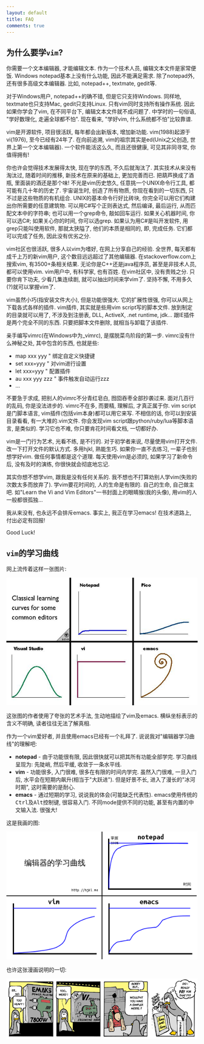 ```yaml
---
layout: default
title: FAQ
comments: true
---
```


## 为什么要学`vim`?
你需要一个文本编辑器, 才能编辑文本. 
作为一个技术人员, 编辑文本文件是家常便饭.
Windows notepad基本上没有什么功能, 因此不能满足需求.
除了notepad外, 还有很多高级文本编辑器.
比如, notepad++, textmate, gedit等.

对于Windows用户, notepad++的确不错, 但是它只支持Windows.
同样地, textmate也只支持Mac, gedit只支持Linux.
只有vim同时支持所有操作系统. 因此如果你学会了vim,
在不同平台下, 编辑文本文件就不成问题了.
中学时的一句俗语, "学好数理化, 走遍全球都不怕".
现在看来, "学好vim, 什么系统都不怕"比较靠谱.

vim是开源软件, 项目很活跃, 每年都会出新版本, 增加新功能.
vim(1988)起源于vi(1976), 至今已经有24年了.
在向前追溯, vim的祖宗其实是ed(Unix之父创造, 世界上第一个文本编辑器).
一个软件能活这么久, 而且还很健康, 可见其非同寻常, 你值得拥有!

你也许会觉得技术发展得太快, 现在学的东西, 不久后就淘汰了.
其实技术从来没有淘汰过, 随着时间的推移, 新技术在原来的基础上, 更加完善而已.
把葫芦换成了酒瓶, 里面装的酒还是那个味!
不光是vim历史悠久, 任意挑一个UNIX命令行工具, 都可能有几十年的历史了.
宇宙诞生时, 创造了所有物质, 你现在看到的一切东西, 只不过是这些物质的有机组合.
UNIX的基本命令行好比砖块, 你完全可以用它们构建出你所需要的任意建筑物.
可以用C#写个正则表达式, 然后编译, 最后运行, 从而匹配文本中的字符串;
也可以用一个grep命令, 敲如回车运行.
如果关心机器时间, 你可以选C#; 如果关心你的时间, 你可以选grep.
如果认为用C#是叫开发软件, 用grep只能叫使用软件, 那就太狭隘了,
他们的本质是相同的, 即, 完成任务. 它们都可以完成了任务, 因此没有优劣之分.

vim社区也很活跃, 很多人以vim为嗜好, 在网上分享自己的经验.
全世界, 每天都有成千上万的新vim用户, 这个数目远远超过了其他编辑器.
在stackoverflow.com上搜索vim, 有3500+条相关结果.
无论你是C++还是java程序员, 甚至是非技术人员, 都可以使用vim.
vim用户中, 有科学家, 也有百姓. 在vim社区中, 没有贵贱之分.
只要你肯下功夫, 少看几集连续剧, 就可以抽出时间来学vim了.
坚持不懈, 不用多久(?)就可以掌握vim了.

vim虽然小巧(指安装文件大小), 但是功能很强大.
它的扩展性很强, 你可以从网上下载各式各样的插件.
vim插件, 其实就是些用vim script写的脚本文件.
放到制定的目录就可以用了, 不涉及到注册表, DLL, ActiveX, .net runtime, jdk...
跟IE插件是两个完全不同的东西. 只要把脚本文件删除, 就相当与卸载了该插件.

亲手编写vimrc(在Windows中为_vimrc), 是摆脱菜鸟阶段的第一步.
vimrc没有什么神秘之处, 其中包含的东西, 也就是些:

- map xxx yyy  " 绑定自定义快捷键
- set xxx=yyy  " 对vim进行设置
- let xxx=yyy  " 配置插件
- au  xxx yyy zzz " 事件触发自动运行zzz
- ...

不要急于求成, 把别人的vimrc不分青红皂白, 囫囵吞枣全部抄袭过来.
面对几百行的乱码, 你是没法进步的. vimrc不在多, 而要精, 理解后, 才真正属于你.
vim script是门脚本语言, vim插件(包括vim本身)都可以用它来写.
不相信的话, 你可以到安装目录看看, 有一大堆的.vim文件.
你会发现vim script跟python/ruby/lua等脚本语言, 是类似的.
学习它也不难, 你只要肯花时间看文档, 一切都好办.

vim是一门行为艺术, 光看不练, 是不行的.
对于初学者来说, 尽量使用vim打开文件. 改一下打开文件的默认方式.
多用hjkl, 熟能生巧. 如果你一直不去练习, 一辈子也别想学好vim.
做任何事情都是这个道理.
每天使用vim是必须的, 如果学习了新命令后, 没有及时的演练, 你很快就会彻底地忘记.

其实你想不想学vim, 跟我是没有任何关系的. 我不想也不打算劝别人学vim(失败的次数太多而放弃了).
学vim要花时间的, 人的生命是有限的. 自己的生命, 自己做主吧.
如"Learn the Vi and Vim Editors"一书封面上的眼睛猴(我的头像), 用vim的人一般都很孤独...

我从来没有, 也永远不会排斥emacs. 事实上, 我正在学习emacs!
在技术道路上, 付出必定有回报!

Good Luck!

## `vim`的学习曲线
网上流传着这样一张图片:

![curves1](/img/curves1.jpg)

这张图的作者使用了夸张的艺术手法, 生动地描绘了vim及emacs.
横纵坐标表示的含义不明确, 读者往往无法了解真相.


作为一个vim爱好者, 并且使用emacs已经有一个礼拜了.
说说我对"编辑器学习曲线"的理解吧:

- **notepad** - 由于功能很有限, 因此很快就可以把其所有功能全部学完.
  学习曲线呈现为: 先陡峭, 然后平缓, 收敛于一条水平线.
- **vim** - 功能很多, 入门很难, 很多在有限的时间内学完.
  虽然入门很难, 一旦入门后, 水平会在短期内飙升(相当于"大跃进").
  但是好景不长, 进入了漫长的"冰河时期", 这时需要的是耐心.
- **emacs** - 通过短期的学习, 说说我的体会(可能缺乏代表性).
  emacs使用传统的<kbd>Ctrl</kbd>及<kbd>Alt</kbd>控制键, 很容易入门.
  不同mode提供不同的功能, 甚至有内置的中文输入法. 很强大!

这是我画的图:

![curves2](/img/curves2.png)

也许这张漫画说明的一切:

![cartoon](/img/emacs_vi_power_drill_cartoon.png)
